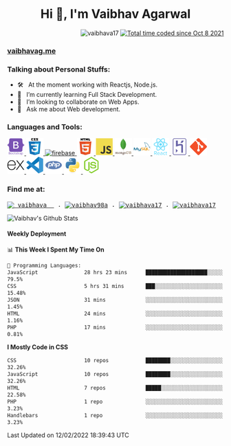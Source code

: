 <h1 align="center">Hi 👋, I'm Vaibhav Agarwal</h1>
<p align="right"> <img src="https://komarev.com/ghpvc/?username=maithrivh&label=Profile%20views&color=0e75b6&style=flat" alt="vaibhava17" /> 
<a href="https://wakatime.com/@cab027d5-8b43-4899-8312-4f5dd5018bc9"><img src="https://wakatime.com/badge/user/cab027d5-8b43-4899-8312-4f5dd5018bc9.svg" alt="Total time coded since Oct 8 2021" /></a>
</p>

<h3 align="left"><a href="https://vaibhavag.me">vaibhavag.me</a></h3>

<h3 align="left">Talking about Personal Stuffs:</h3>
<ul>
  <li> 🛠 &nbsp; At the moment working with Reactjs, Node.js.</li>
<!--   <li> 👨🏻‍💻 &nbsp; Most of my projects are available on <a href="https://github.com/VaibhavA17">Github</a>.</li> -->
  <li> 🚀 &nbsp; I’m currently learning Full Stack Development.</li>
  <li> 👯 &nbsp; I’m looking to collaborate on Web Apps.</li>  
<!--   <li> 📫 &nbsp; You can reach me <a href="mailto:iamvaibhav.agarwal@gmail.com">here</a>.</li> -->
<!--   <li> 📝 &nbsp; My <a href="https://github.com/VaibhavA17/VaibhavA17/blob/main/Resume.pdf">Resume</a>.</li> -->
  <li> 💬 &nbsp; Ask me about Web development.</li>
</ul>

<h3 align="left">Languages and Tools:</h3>
<p align="left"> 
<a href="https://getbootstrap.com" target="_blank"> 
<img src="https://raw.githubusercontent.com/devicons/devicon/master/icons/bootstrap/bootstrap-plain-wordmark.svg" alt="bootstrap" width="40" height="40"/>
</a>
<a href="https://www.w3schools.com/css/" target="_blank"> 
<img src="https://raw.githubusercontent.com/devicons/devicon/master/icons/css3/css3-original-wordmark.svg" alt="css3" width="40" height="40"/> 
</a>
<a href="https://firebase.google.com/" target="_blank"> 
<img src="https://www.vectorlogo.zone/logos/firebase/firebase-icon.svg" alt="firebase" width="40" height="40"/> 
</a>
<a href="https://www.w3.org/html/" target="_blank"> 
<img src="https://raw.githubusercontent.com/devicons/devicon/master/icons/html5/html5-original-wordmark.svg" alt="html5" width="40" height="40"/> 
</a> 
<a href="https://developer.mozilla.org/en-US/docs/Web/JavaScript" target="_blank"> 
<img src="https://raw.githubusercontent.com/devicons/devicon/master/icons/javascript/javascript-original.svg" alt="javascript" width="40" height="40"/> 
</a> 
<a href="https://www.mongodb.com/" target="_blank"> 
<img src="https://raw.githubusercontent.com/devicons/devicon/master/icons/mongodb/mongodb-original-wordmark.svg" alt="mongodb" width="40" height="40"/> 
</a> 
<a href="https://www.mysql.com/" target="_blank"> 
<img src="https://raw.githubusercontent.com/devicons/devicon/master/icons/mysql/mysql-original-wordmark.svg" alt="mysql" width="40" height="40"/> 
</a>
<a href="https://reactjs.org/" target="_blank"> 
<img src="https://raw.githubusercontent.com/devicons/devicon/master/icons/react/react-original-wordmark.svg" alt="react" width="40" height="40"/> 
</a> 
<a href="https://heroku.com/" target="_blank"> 
<img src="https://github.com/devicons/devicon/blob/master/icons/heroku/heroku-original.svg" alt="heroku" width="40" height="40"/> 
</a>
<a href="https://git-scm.com/" target="_blank"> 
<img src="https://github.com/devicons/devicon/blob/master/icons/git/git-original.svg" alt="git" width="40" height="40"/> 
</a>
<a href="https://expressjs.com/" target="_blank"> 
<img src="https://github.com/devicons/devicon/blob/master/icons/express/express-original.svg" alt="expressjs" width="40" height="40"/> 
</a>
<a href="https://code.visualstudio.com/" target="_blank"> 
<img src="https://github.com/devicons/devicon/blob/master/icons/vscode/vscode-original.svg" alt="vscode" width="40" height="40"/> 
</a>
<a href="https://www.php.net/" target="_blank"> 
<img src="https://github.com/devicons/devicon/blob/master/icons/php/php-plain.svg" alt="php" width="40" height="40"/> 
</a>
<a href="https://www.python.org/" target="_blank"> 
<img src="https://github.com/devicons/devicon/blob/master/icons/python/python-original.svg" alt="python" width="40" height="40"/> 
</a>
<a href="https://nodejs.org/en/" target="_blank"> 
<img src="https://github.com/devicons/devicon/blob/master/icons/nodejs/nodejs-original.svg" alt="nodejs" width="40" height="40"/> 
</a>
</p>
<h3 align="left">Find me at:</h3>
<p align="left">
  <samp>
    <a href="https://twitter.com/_vaibhava__" target="_blank"><img align="center" src="https://raw.githubusercontent.com/rahuldkjain/github-profile-readme-generator/master/src/images/icons/Social/twitter.svg" alt="_vaibhava__" height="30" width="40" /></a> . 
    <a href="https://www.linkedin.com/in/vaibhav98a/" target="_blank"><img align="center" src="https://raw.githubusercontent.com/rahuldkjain/github-profile-readme-generator/master/src/images/icons/Social/linked-in-alt.svg" alt="vaibhav98a" height="30" width="40" /></a> . 
    <a href="https://dev.to/vaibhava17" target="_blank"><img align="center" src="https://raw.githubusercontent.com/rahuldkjain/github-profile-readme-generator/master/src/images/icons/Social/devto.svg" alt="vaibhava17" height="30" width="40" /></a> . 
    <a href="https://codepen.io/vaibhava17" target="_blank"><img align="center" src="https://raw.githubusercontent.com/rahuldkjain/github-profile-readme-generator/master/src/images/icons/Social/codepen.svg" alt="vaibhava17" height="30" width="40" /></a>
  </samp>
</p>

![Vaibhav's Github Stats](https://github-readme-stats.vercel.app/api?username=vaibhava17&show_icons=true) 

#### Weekly Deployment
<!--START_SECTION:waka-->
📊 **This Week I Spent My Time On** 

```text
💬 Programming Languages: 
JavaScript               28 hrs 23 mins      ████████████████████░░░░░   79.5% 
CSS                      5 hrs 31 mins       ███░░░░░░░░░░░░░░░░░░░░░░   15.48% 
JSON                     31 mins             ░░░░░░░░░░░░░░░░░░░░░░░░░   1.45% 
HTML                     24 mins             ░░░░░░░░░░░░░░░░░░░░░░░░░   1.16% 
PHP                      17 mins             ░░░░░░░░░░░░░░░░░░░░░░░░░   0.81%

```

**I Mostly Code in CSS** 

```text
CSS                      10 repos            ████████░░░░░░░░░░░░░░░░░   32.26% 
JavaScript               10 repos            ████████░░░░░░░░░░░░░░░░░   32.26% 
HTML                     7 repos             █████░░░░░░░░░░░░░░░░░░░░   22.58% 
PHP                      1 repo              ░░░░░░░░░░░░░░░░░░░░░░░░░   3.23% 
Handlebars               1 repo              ░░░░░░░░░░░░░░░░░░░░░░░░░   3.23%

```



 Last Updated on 12/02/2022 18:39:43 UTC
<!--END_SECTION:waka-->
